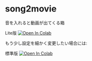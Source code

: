 # song2movie
音を入れると動画が出てくる箱

Lite版
[![Open In Colab](https://colab.research.google.com/assets/colab-badge.svg)](https://colab.research.google.com/github/https://github.com/nankasuisui/song2movie/blob/main/song2movie-light.ipynb)

もう少し設定を細かく変更したい場合には:

標準版
[![Open In Colab](https://colab.research.google.com/assets/colab-badge.svg)](https://colab.research.google.com/github/https://github.com/nankasuisui/song2movie/blob/main/song2movie.ipynb)
